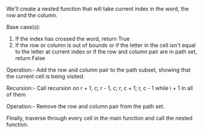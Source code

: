 We'll create a nested function that will take current index in the word, the row and the column.

Base case(s):
1) If the index has crossed the word, return True
2) If the row or column is out of bounds or if the letter in the cell isn't equal to the letter at current index or if the row and column pair are in path set, return False

Operation:-
Add the row and column pair to the path subset, showing that the current cell is being visited.

Recursion:-
Call recursion on r + 1, c; r - 1, c; r, c + 1; r, c - 1 while i + 1 in all of them

Operation:-
Remove the row and column pair from the path set.

FInally, traverse through every cell in the main function and call the nested function.​
